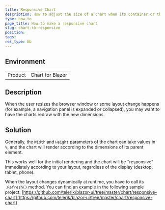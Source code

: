 ```yaml
---
title: Responsive Chart
description: How to adjust the size of a chart when its container or the browser window size changes.
type: how-to
page_title: How to make a responsive chart
slug: chart-kb-responsive
position: 
tags: 
res_type: kb
---
```


## Environment

<table>
    <tbody>
        <tr>
            <td>Product</td>
            <td>Chart for Blazor</td>
        </tr>
    </tbody>
</table>

## Description

When the user resizes the browser window or some layout change happens (for example, a navigation panel is expanded or collapsed), you may want to have the charts redraw with the new dimensions.

## Solution

Generally, the `Width` and `Height` parameters of the chart can take values in `%`, and the chart will render according to the dimensions of its parent element.

This works well for the initial rendering and the chart will be "responsive" immediately according to your layout, regardless of the display (desktop, tablet, phone).

When the layout changes dynamically at runtime, you have to call its `.Refresh()` method. You can find an example in the following sample project: [https://github.com/telerik/blazor-ui/tree/master/chart/responsive-chart](https://github.com/telerik/blazor-ui/tree/master/chart/responsive-chart)
